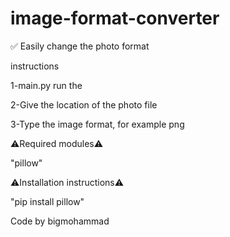 # image-format-converter
✅ Easily change the photo format


instructions


1-main.py run the

2-Give the location of the photo file

3-Type the image format, for example png



⚠️Required modules⚠️

"pillow"

⚠️Installation instructions⚠️

"pip install pillow"

Code by bigmohammad
